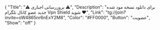 {
"Title": "⚠️      بروزرسانی اجباری      ⚠️",
"Description": "برای دانلود نسخه مود شده جدید عضو کانال تلگرام Vpn Shield  شوید ❤️",
"Link": "tg://join?invite=oW4865nr6nExY2M8",
"Color": "#FF0000",
"Button": "عضویت",
"Show": "off"
}
